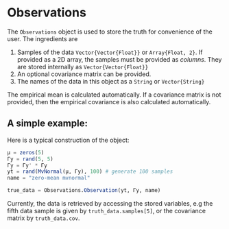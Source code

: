 # Observations

The `Observations` object is used to store the truth for convenience of the user. The ingredients are
1. Samples of the data `Vector{Vector{Float}}` or `Array{Float, 2}`. If provided as a 2D array, the samples must be provided as *columns*. They are stored internally as `Vector{Vector{Float}}`
2. An optional covariance matrix can be provided.
3. The names of the data in this object as a `String` or `Vector{String}`

The empirical mean is calculated automatically.
If a covariance matrix is not provided, then the empirical covariance is also calculated automatically.

## A simple example:

Here is a typical construction of the object:
```julia
μ = zeros(5)
Γy = rand(5, 5)
Γy = Γy' * Γy
yt = rand(MvNormal(μ, Γy), 100) # generate 100 samples
name = "zero-mean mvnormal"

true_data = Observations.Observation(yt, Γy, name)
```
Currently, the data is retrieved by accessing the stored variables, e.g the fifth data sample is given by `truth_data.samples[5]`, or the covariance matrix by `truth_data.cov`.
